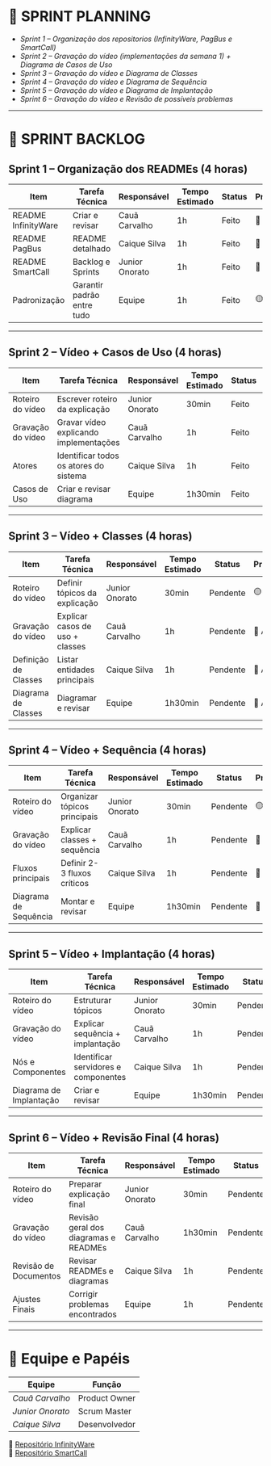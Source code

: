 # 📌 SPRINT PLANNING

- *Sprint 1 – Organização dos repositorios (InfinityWare, PagBus e SmartCall)*  
- *Sprint 2 – Gravação do vídeo (implementações da semana 1) + Diagrama de Casos de Uso*  
- *Sprint 3 – Gravação do vídeo e Diagrama de Classes*  
- *Sprint 4 – Gravação do vídeo e Diagrama de Sequência*  
- *Sprint 5 – Gravação do vídeo e Diagrama de Implantação*  
- *Sprint 6 – Gravação do vídeo e Revisão de possíveis problemas*

---

# 📂 SPRINT BACKLOG

## Sprint 1 – Organização dos READMEs (4 horas)
| Item | Tarefa Técnica | Responsável | Tempo Estimado | Status | Prioridade |
|------|----------------|-------------|----------------|--------|------------|
| README InfinityWare | Criar e revisar | Cauã Carvalho | 1h | Feito | 🔴 Alta |
| README PagBus | README detalhado | Caique Silva | 1h | Feito | 🔴 Alta |
| README SmartCall | Backlog e Sprints| Junior Onorato | 1h | Feito | 🔴 Alta |
| Padronização | Garantir padrão entre tudo| Equipe | 1h | Feito | 🟡 Média |

---

## Sprint 2 – Vídeo + Casos de Uso (4 horas)
| Item | Tarefa Técnica | Responsável | Tempo Estimado | Status | Prioridade |
|------|----------------|-------------|----------------|--------|------------|
| Roteiro do vídeo | Escrever roteiro da explicação | Junior Onorato | 30min | Feito | 🟡 Média |
| Gravação do vídeo | Gravar vídeo explicando implementações | Cauã Carvalho | 1h | Feito | 🔴 Alta |
| Atores | Identificar todos os atores do sistema | Caique Silva | 1h | Feito | 🔴 Alta |
| Casos de Uso | Criar e revisar diagrama | Equipe | 1h30min | Feito | 🔴 Alta |

---

## Sprint 3 – Vídeo + Classes (4 horas)
| Item | Tarefa Técnica | Responsável | Tempo Estimado | Status | Prioridade |
|------|----------------|-------------|----------------|--------|------------|
| Roteiro do vídeo | Definir tópicos da explicação | Junior Onorato | 30min | Pendente | 🟡 Média |
| Gravação do vídeo | Explicar casos de uso + classes | Cauã Carvalho | 1h | Pendente | 🔴 Alta |
| Definição de Classes | Listar entidades principais | Caique Silva | 1h | Pendente | 🔴 Alta |
| Diagrama de Classes | Diagramar e revisar | Equipe | 1h30min | Pendente | 🔴 Alta |

---

## Sprint 4 – Vídeo + Sequência (4 horas)
| Item | Tarefa Técnica | Responsável | Tempo Estimado | Status | Prioridade |
|------|----------------|-------------|----------------|--------|------------|
| Roteiro do vídeo | Organizar tópicos principais | Junior Onorato | 30min | Pendente | 🟡 Média |
| Gravação do vídeo | Explicar classes + sequência | Cauã Carvalho | 1h | Pendente | 🔴 Alta |
| Fluxos principais | Definir 2-3 fluxos críticos | Caique Silva | 1h | Pendente | 🔴 Alta |
| Diagrama de Sequência | Montar e revisar | Equipe | 1h30min | Pendente | 🔴 Alta |

---

## Sprint 5 – Vídeo + Implantação (4 horas)
| Item | Tarefa Técnica | Responsável | Tempo Estimado | Status | Prioridade |
|------|----------------|-------------|----------------|--------|------------|
| Roteiro do vídeo | Estruturar tópicos | Junior Onorato | 30min | Pendente | 🟡 Média |
| Gravação do vídeo | Explicar sequência + implantação | Cauã Carvalho | 1h | Pendente | 🔴 Alta |
| Nós e Componentes | Identificar servidores e componentes | Caique Silva | 1h | Pendente | 🔴 Alta |
| Diagrama de Implantação | Criar e revisar | Equipe | 1h30min | Pendente | 🔴 Alta |

---

## Sprint 6 – Vídeo + Revisão Final (4 horas)
| Item | Tarefa Técnica | Responsável | Tempo Estimado | Status | Prioridade |
|------|----------------|-------------|----------------|--------|------------|
| Roteiro do vídeo | Preparar explicação final | Junior Onorato | 30min | Pendente | 🟡 Média |
| Gravação do vídeo | Revisão geral dos diagramas e READMEs | Cauã Carvalho | 1h30min | Pendente | 🔴 Alta |
| Revisão de Documentos | Revisar READMEs e diagramas | Caique Silva | 1h | Pendente | 🔴 Alta |
| Ajustes Finais | Corrigir problemas encontrados | Equipe | 1h | Pendente | 🔴 Alta |

---

# 👥 Equipe e Papéis

| Equipe | Função |
|--------|--------|
| *Cauã Carvalho* | Product Owner |
| *Junior Onorato* | Scrum Master |
| *Caique Silva* | Desenvolvedor |


🔗 [Repositório InfinityWare](https://github.com/4-SEMESTRE)  
🔗 [Repositório SmartCall](https://github.com/4-SEMESTRE/Smartcall)  
